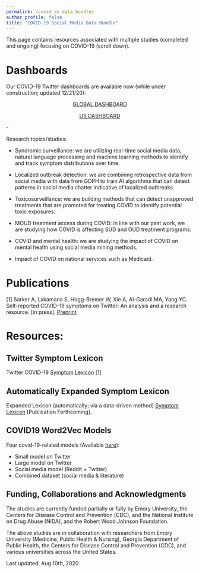```yaml
---
permalink: /covid_sm_data_bundle/
author_profile: false
title: "COVID-19 Social Media Data Bundle"
---
```


This page contains resources associated with multiple studies (completed and ongoing) focusing on COVID-19 (scroll down). 

# Dashboards
Our COVID-19 Twitter dashboards are available now (while under construction; updated 12/21/20):
<center>
<a href="https://covid-19-social-media-274501.uk.r.appspot.com/covid-global"> GLOBAL DASHBOARD </a></br>

<a href="https://covid-19-social-media-274501.uk.r.appspot.com/covid-us"> US DASHBOARD </a>
</center>
- 

Research topics/studies:

- Syndromic surveillance: we are utilizing real-time social media data, natural language processing and machine learning methods to identify and track symptom distributions over time. 

- Localized outbreak detection: we are combining retrospective data from social media with data from GDPH to train AI algorithms that can detect patterns in social media chatter indicative of localized outbreaks.

- Toxicosurveillance: we are building methods that can detect unapproved treatments that are promoted for treating COVID to identify potential toxic exposures. 

- MOUD treatment access during COVID: in line with our past work, we are studying how COVID is affecting SUD and OUD treatment programs.

- COVID and mental health: we are studying the impact of COVID on mental health using social media mining methods. 

- Impact of COVID on national services such as Medicaid.

# Publications 

[1] Sarker A, Lakamana S, Hogg-Bremer W, Xie A, Al-Garadi MA, Yang YC. Selt-reported COVID-19 symptoms on Twitter: An analysis and a research resource. [in press]. <a href="https://www.medrxiv.org/content/10.1101/2020.04.16.20067421v3"> Preprint </a> 

# Resources:

## Twitter Symptom Lexicon
Twitter COVID-19 <a href="https://docs.google.com/document/d/1CdhpuNbCV4egYv0TA7hpTqVL3ZfAxyLQipAepDfPzBQ/edit?usp=sharing"> Symptom Lexicon</a> [1]

## Automatically Expanded Symptom Lexicon
Expanded Lexicon (automatically; via a data-driven method) <a href = "https://drive.google.com/file/d/1qTI1BiNABAHOdfF51gmoH0E5lbV48-KY/view?usp=sharing"> Symptom Lexicon</a> [Publication Forthcoming].

## COVID19 Word2Vec Models
Four covid-19-related models (Available <a href="https://drive.google.com/drive/folders/1RVJsODphSy_oxIq4ubm94ZUV7EntJJGZ?usp=sharing">here</a>):
- Small model on Twitter
- Large model on Twitter
- Social media model (Reddit + Twitter)
- Combined dataset (social media & literature)

## Funding, Collaborations and Acknowledgments

The studies are currently funded partially or fully by Emory University, the Centers for Disease Control and Prevention (CDC), and the National Institute on Drug Abuse (NIDA), and the Robert Wood Johnson Foundation.

The above studies are in collaboration with researchers from Emory University (Medicine, Public Health & Nursing), Georgia Department of Public Health, the Centers for Disease Control and Prevention (CDC), and various universities across the United States.

Last updated: Aug 10th, 2020.
